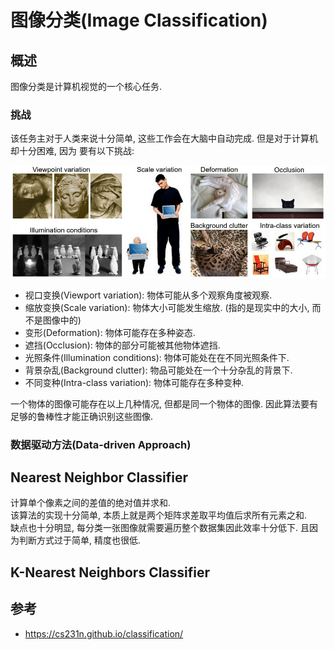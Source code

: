 # 图像分类(Image Classification)

## 概述

图像分类是计算机视觉的一个核心任务.  

### 挑战

该任务主对于人类来说十分简单, 这些工作会在大脑中自动完成. 但是对于计算机却十分困难, 因为
要有以下挑战:  

![挑战](assets/challenges.jpeg)  

- 视口变换(Viewport variation): 物体可能从多个观察角度被观察.
- 缩放变换(Scale variation): 物体大小可能发生缩放. (指的是现实中的大小, 而不是图像中的)
- 变形(Deformation): 物体可能存在多种姿态.
- 遮挡(Occlusion): 物体的部分可能被其他物体遮挡.
- 光照条件(Illumination conditions): 物体可能处在在不同光照条件下.
- 背景杂乱(Background clutter): 物品可能处在一个十分杂乱的背景下.
- 不同变种(Intra-class variation): 物体可能存在多种变种.

一个物体的图像可能存在以上几种情况, 但都是同一个物体的图像. 因此算法要有足够的鲁棒性才能正确识别这些图像.  

### 数据驱动方法(Data-driven Approach)

## Nearest Neighbor Classifier

计算单个像素之间的差值的绝对值并求和.  
该算法的实现十分简单, 本质上就是两个矩阵求差取平均值后求所有元素之和.  
缺点也十分明显, 每分类一张图像就需要遍历整个数据集因此效率十分低下. 且因为判断方式过于简单, 精度也很低.  

## K-Nearest Neighbors Classifier

## 参考

- <https://cs231n.github.io/classification/>
